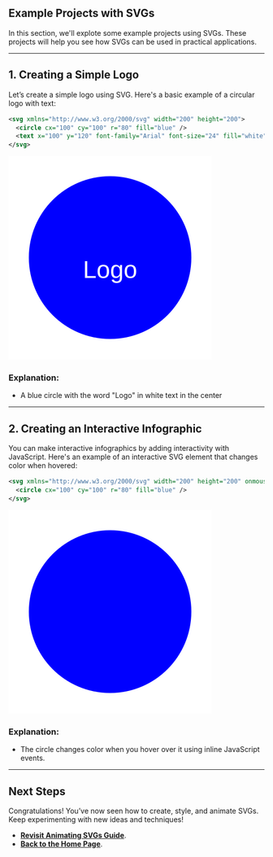 ## Example Projects with SVGs

In this section, we'll explote some example projects using SVGs. These projects will help you see how SVGs can be used in practical applications.  

---

## **1. Creating a Simple Logo**

Let’s create a simple logo using SVG. Here's a basic example of a circular logo with text:  

```xml
<svg xmlns="http://www.w3.org/2000/svg" width="200" height="200">
  <circle cx="100" cy="100" r="80" fill="blue" />
  <text x="100" y="120" font-family="Arial" font-size="24" fill="white" text-anchor="middle">Logo</text>
</svg>
```

<img src="./svgs/simple-logo.svg" alt="Simple Logo">

### Explanation:  
- A blue circle with the word "Logo" in white text in the center  

---

## 2. Creating an Interactive Infographic

You can make interactive infographics by adding interactivity with JavaScript. Here's an example of an interactive SVG element that changes color when hovered:  

```xml
<svg xmlns="http://www.w3.org/2000/svg" width="200" height="200" onmouseover="this.style.fill='red'" onmouseout="this.style.fill='blue'">
  <circle cx="100" cy="100" r="80" fill="blue" />
</svg>
```

<img src="./svgs/interactive.svg" alt="Interactive Circle">

### Explanation:
- The circle changes color when you hover over it using inline JavaScript events.  

---

## **Next Steps**

Congratulations! You’ve now seen how to create, style, and animate SVGs. Keep experimenting with new ideas and techniques!   

- **[Revisit Animating SVGs Guide](./6animating-svgs.md)**.  
- **[Back to the Home Page](./README.md)**.  